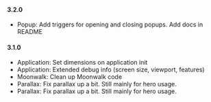 #### 3.2.0

- Popup: Add triggers for opening and closing popups. Add docs in README

#### 3.1.0

- Application: Set dimensions on application init
- Application: Extended debug info (screen size, viewport, features)
- Moonwalk: Clean up Moonwalk code
- Parallax: Fix parallax up a bit. Still mainly for hero usage.
- Parallax: Fix parallax up a bit. Still mainly for hero usage.
